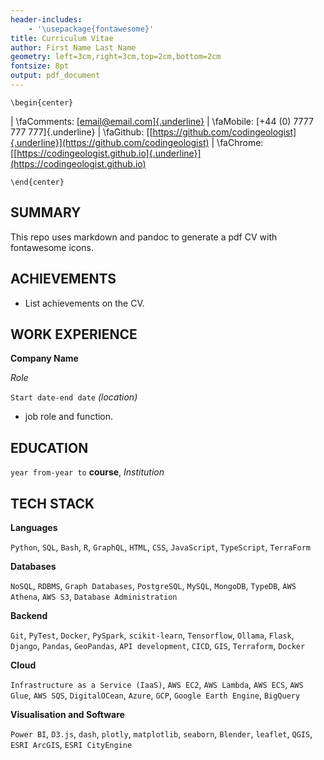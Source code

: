 ```yaml
---
header-includes:
    - '\usepackage{fontawesome}'
title: Curriculum Vitae
author: First Name Last Name
geometry: left=3cm,right=3cm,top=2cm,bottom=2cm
fontsize: 8pt
output: pdf_document
---
```

```{=latex}
\begin{center}
```

| \faComments: [[email@email.com]{.underline}](mailto:email@email.com) | \faMobile: [+44 (0) 7777 777 777]{.underline}
| \faGithub: [[https://github.com/codingeologist]{.underline}](https://github.com/codingeologist) | \faChrome: [[https://codingeologist.github.io]{.underline}](https://codingeologist.github.io)

```{=latex}
\end{center}
```

## SUMMARY

This repo uses markdown and pandoc to generate a pdf CV with fontawesome icons.

## ACHIEVEMENTS

- List achievements on the CV.

## WORK EXPERIENCE


__Company Name__

*Role*

`Start date-end date` *(location)*

- job role and function.


## EDUCATION


`year from-year to`
__course__, *Institution*

## TECH STACK

__Languages__

`Python`, `SQL`, `Bash`, `R`, `GraphQL`, `HTML`, `CSS`, `JavaScript`, `TypeScript`, `TerraForm`

__Databases__

`NoSQL`, `RDBMS`, `Graph Databases`, `PostgreSQL`, `MySQL`, `MongoDB`, `TypeDB`, `AWS Athena`, `AWS S3`, `Database Administration`

__Backend__

`Git`, `PyTest`, `Docker`, `PySpark`, `scikit-learn`, `Tensorflow`, `Ollama`, `Flask`, `Django`, `Pandas`, `GeoPandas`, `API development`, `CICD`, `GIS`, `Terraform`, `Docker`

__Cloud__

`Infrastructure as a Service (IaaS)`, `AWS EC2`, `AWS Lambda`, `AWS ECS`, `AWS Glue`, `AWS SQS`, `DigitalOCean`, `Azure`, `GCP`, `Google Earth Engine`, `BigQuery`

__Visualisation and Software__

`Power BI`, `D3.js`, `dash`, `plotly`, `matplotlib`, `seaborn`, `Blender`, `leaflet`, `QGIS`, `ESRI ArcGIS`, `ESRI CityEngine`

<!-- ### Footer

Last updated: Dec 2024 -->
